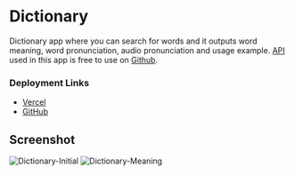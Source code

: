 # Dictionary
Dictionary app where you can search for words and it outputs word meaning, word pronunciation, audio pronunciation and usage example.
[API](https://dictionaryapi.dev) used in this app is free to use on [Github](https://github.com/meetDeveloper/freeDictionaryAPI).

### Deployment Links

- [Vercel](https://random-quote-generator-harsh1x4.vercel.app)
- [GitHub](https://harsh1x4.github.io/Dictionary/)

## Screenshot
![Dictionary-Initial](https://user-images.githubusercontent.com/93096721/196089395-5a71579d-4f71-4cda-a5d9-1c666d66af1c.png)
![Dictionary-Meaning](https://user-images.githubusercontent.com/93096721/196089410-26b6ca96-b439-4a0d-96dc-4c87748ccb5f.png)

